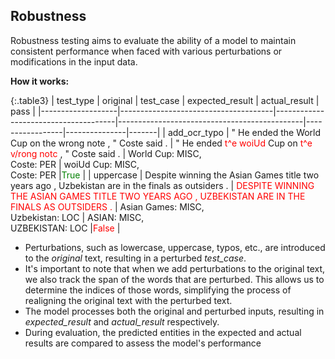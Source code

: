 
<div class="h3-box" markdown="1">

## Robustness

Robustness testing aims to evaluate the ability of a model to maintain consistent performance when faced with various perturbations or modifications in the input data.

**How it works:**

{:.table3}
| test_type         | original                    | test_case                   | expected_result | actual_result |  pass  |
|-------------------|--------------------------------------|--------------------------------------|----------------------------------------------|-----------------|---------------|-------|
| 	add_ocr_typo | " He ended the World Cup on the wrong note , " Coste said . | " He ended <span style="color:red">t^e woiUd</span> Cup on <span style="color:red">t^e v/rong notc</span> , " Coste said . | World Cup: MISC,<br> Coste: PER	      | woiUd Cup: MISC,<br> Coste: PER	   |<span style="color:green">True</span>  |
| uppercase        | Despite winning the Asian Games title two years ago , Uzbekistan are in the finals as outsiders .	             | <span style="color:red">DESPITE WINNING THE ASIAN GAMES TITLE TWO YEARS AGO , UZBEKISTAN ARE IN THE FINALS AS OUTSIDERS .</span>             | 	Asian Games: MISC,<br> Uzbekistan: LOC	       | ASIAN: MISC,<br> UZBEKISTAN: LOC    |<span style="color:red">False</span>     |

- Perturbations, such as lowercase, uppercase, typos, etc., are introduced to the *original* text, resulting in a perturbed *test_case*.
-  It's important to note that when we add perturbations to the original text, we also track the span of the words that are perturbed.  This allows us to determine the indices of those words, simplifying the process of realigning the original text with the perturbed text.
- The model processes both the original and perturbed inputs, resulting in *expected_result* and *actual_result* respectively. 
- During evaluation, the predicted entities in the expected and actual results are compared to assess the model's performance

</div>